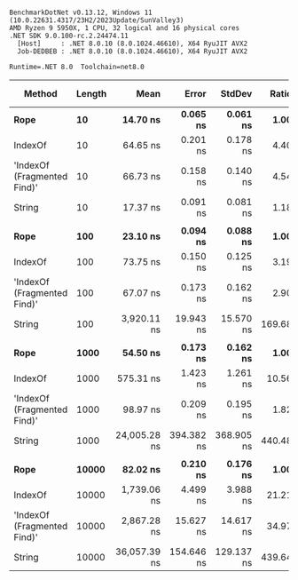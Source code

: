 ```

BenchmarkDotNet v0.13.12, Windows 11 (10.0.22631.4317/23H2/2023Update/SunValley3)
AMD Ryzen 9 5950X, 1 CPU, 32 logical and 16 physical cores
.NET SDK 9.0.100-rc.2.24474.11
  [Host]     : .NET 8.0.10 (8.0.1024.46610), X64 RyuJIT AVX2
  Job-DEDBEB : .NET 8.0.10 (8.0.1024.46610), X64 RyuJIT AVX2

Runtime=.NET 8.0  Toolchain=net8.0  

```
| Method                      | Length | Mean         | Error      | StdDev     | Ratio  | RatioSD | Gen0   | Allocated | Alloc Ratio |
|---------------------------- |------- |-------------:|-----------:|-----------:|-------:|--------:|-------:|----------:|------------:|
| **Rope**                        | **10**     |     **14.70 ns** |   **0.065 ns** |   **0.061 ns** |   **1.00** |    **0.00** | **0.0019** |      **32 B** |        **1.00** |
| IndexOf                     | 10     |     64.65 ns |   0.201 ns |   0.178 ns |   4.40 |    0.03 | 0.0019 |      32 B |        1.00 |
| &#39;IndexOf (Fragmented Find)&#39; | 10     |     66.73 ns |   0.158 ns |   0.140 ns |   4.54 |    0.02 | 0.0019 |      32 B |        1.00 |
| String                      | 10     |     17.37 ns |   0.091 ns |   0.081 ns |   1.18 |    0.01 | 0.0029 |      48 B |        1.50 |
|                             |        |              |            |            |        |         |        |           |             |
| **Rope**                        | **100**    |     **23.10 ns** |   **0.094 ns** |   **0.088 ns** |   **1.00** |    **0.00** | **0.0019** |      **32 B** |        **1.00** |
| IndexOf                     | 100    |     73.75 ns |   0.150 ns |   0.125 ns |   3.19 |    0.01 | 0.0019 |      32 B |        1.00 |
| &#39;IndexOf (Fragmented Find)&#39; | 100    |     67.07 ns |   0.173 ns |   0.162 ns |   2.90 |    0.01 | 0.0019 |      32 B |        1.00 |
| String                      | 100    |  3,920.11 ns |  19.943 ns |  15.570 ns | 169.68 |    1.00 | 0.0076 |     224 B |        7.00 |
|                             |        |              |            |            |        |         |        |           |             |
| **Rope**                        | **1000**   |     **54.50 ns** |   **0.173 ns** |   **0.162 ns** |   **1.00** |    **0.00** | **0.0019** |      **32 B** |        **1.00** |
| IndexOf                     | 1000   |    575.31 ns |   1.423 ns |   1.261 ns |  10.56 |    0.04 | 0.0143 |     240 B |        7.50 |
| &#39;IndexOf (Fragmented Find)&#39; | 1000   |     98.97 ns |   0.209 ns |   0.195 ns |   1.82 |    0.01 | 0.0067 |     112 B |        3.50 |
| String                      | 1000   | 24,005.28 ns | 394.382 ns | 368.905 ns | 440.48 |    6.31 | 0.0916 |    2024 B |       63.25 |
|                             |        |              |            |            |        |         |        |           |             |
| **Rope**                        | **10000**  |     **82.02 ns** |   **0.210 ns** |   **0.176 ns** |   **1.00** |    **0.00** | **0.0019** |      **32 B** |        **1.00** |
| IndexOf                     | 10000  |  1,739.06 ns |   4.499 ns |   3.988 ns |  21.21 |    0.07 | 0.0534 |     896 B |       28.00 |
| &#39;IndexOf (Fragmented Find)&#39; | 10000  |  2,867.28 ns |  15.627 ns |  14.617 ns |  34.97 |    0.20 | 0.0687 |    1168 B |       36.50 |
| String                      | 10000  | 36,057.39 ns | 154.646 ns | 129.137 ns | 439.64 |    2.19 | 1.1597 |   20024 B |      625.75 |

